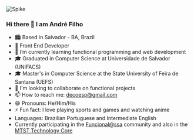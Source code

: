 ![Spike](https://user-images.githubusercontent.com/20960544/156263022-6bbfa564-bd2a-49b5-bfe4-e282870fc665.gif)





### Hi there 👋 I am André Filho

- 🏙️  Based in Salvador - BA, Brazil
- 🔭 Front End Developer
- 🌱 I’m currently learning functional programming and web development
- 🎓 Graduated in Computer Science at Universidade de Salvador (UNIFACS)
- 🎓 Master's in Computer Science at the State University of Feira de Santana (UEFS)
- 👯 I'm looking to collaborate on functional projects
- 📫 How to reach me: decoesp@gmail.com
- 😄 Pronouns: He/Him/His
- ⚡ Fun fact: I love playing sports and games and watching anime
- Languages: Brazilian Portuguese and Intermediate English
- Currently participating in the [Funcional@ssa](https://github.com/funcional-ssa/) community and also in the [MTST Technology Core](https://github.com/tecMTST)

<!--
**decoesp/decoesp** is a ✨ _special_ ✨ repository because its `README.md` (this file) appears on your GitHub profile.

Here are some ideas to get you started:

- 🔭 I’m currently working on 
- 🌱 I’m currently learning ...
- 👯 I’m looking to collaborate on ...
- 🤔 I’m looking for help with ...
- 💬 Ask me about ...
- 📫 How to reach me: ...
- 😄 Pronouns: ...
- ⚡ Fun fact: ...
-->
